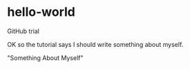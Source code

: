 # hello-world
GitHub trial

OK so the tutorial says I should write something about myself.

"Something About Myself"
